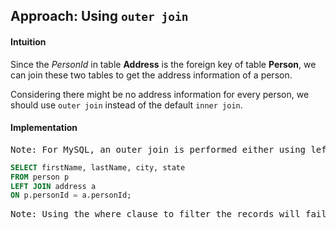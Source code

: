 ## Approach: Using `outer join`

#### Intuition

Since the _PersonId_ in table **Address** is the foreign key of table **Person**, we can join these two tables to get the address information of a person.

Considering there might be no address information for every person, we should use `outer join` instead of the default `inner join`.

#### Implementation

<pre>
Note: For MySQL, an outer join is performed either using left join or right join.
</pre>

```sql
SELECT firstName, lastName, city, state
FROM person p
LEFT JOIN address a
ON p.personId = a.personId;
```

<pre>
Note: Using the where clause to filter the records will fail if there is no address information for a person because it will not display the name information.
</pre>
